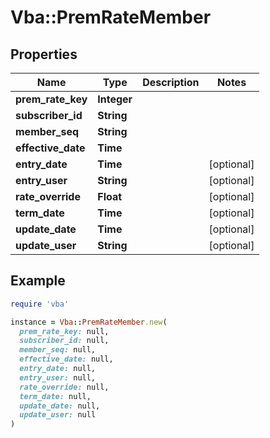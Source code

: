 # Vba::PremRateMember

## Properties

| Name | Type | Description | Notes |
| ---- | ---- | ----------- | ----- |
| **prem_rate_key** | **Integer** |  |  |
| **subscriber_id** | **String** |  |  |
| **member_seq** | **String** |  |  |
| **effective_date** | **Time** |  |  |
| **entry_date** | **Time** |  | [optional] |
| **entry_user** | **String** |  | [optional] |
| **rate_override** | **Float** |  | [optional] |
| **term_date** | **Time** |  | [optional] |
| **update_date** | **Time** |  | [optional] |
| **update_user** | **String** |  | [optional] |

## Example

```ruby
require 'vba'

instance = Vba::PremRateMember.new(
  prem_rate_key: null,
  subscriber_id: null,
  member_seq: null,
  effective_date: null,
  entry_date: null,
  entry_user: null,
  rate_override: null,
  term_date: null,
  update_date: null,
  update_user: null
)
```

